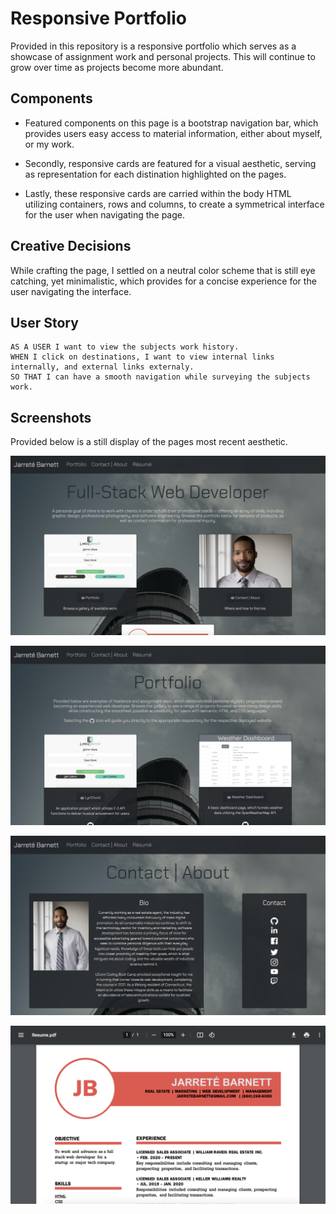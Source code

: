 # Responsive Portfolio

Provided in this repository is a responsive portfolio which serves as a showcase of assignment work and personal projects. This will continue to grow over time as projects become more abundant. 

## Components

* Featured components on this page is a bootstrap navigation bar, which provides users easy access to material information, either about myself, or my work.

* Secondly, responsive cards are featured for a visual aesthetic, serving as representation for each distination highlighted on the pages.

* Lastly, these responsive cards are carried within the body HTML utilizing containers, rows and columns, to create a symmetrical interface for the user when navigating the page.

## Creative Decisions

While crafting the page, I settled on a neutral color scheme that is still eye catching, yet minimalistic, which provides for a concise experience for the user navigating the interface.

## User Story

```
AS A USER I want to view the subjects work history.
WHEN I click on destinations, I want to view internal links internally, and external links externaly.
SO THAT I can have a smooth navigation while surveying the subjects work.
```

## Screenshots

Provided below is a still display of the pages most recent aesthetic.

![index](assets/Images/indexscreenshoti.png)

![portfolio](assets/Images/portfolioscreenshoti.png)

![contact](assets/Images/contactscreenshoti.png)

![resume](assets/Images/resumescreenshot.png)